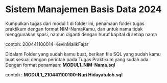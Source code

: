 # Sistem Manajemen Basis Data 2024
Kumpulkan tugas dari modul 1 di folder ini, penamaan folder tugas praktikum dengan format NIM-NamaKamu, dan untuk nama tidak menggunakan spasi, namun diganti dengan huruf kapital di setiap nama

contoh: 200441100014-KevinMalikFajar

Didalam Folder yang sudah kamu buat, berikan file SQL yang sudah kamu buat sesuai dengan perintah pada Tugas Praktikum yang sudah ada. Dengan format penamaan: **MODUL1_NIM-Nama.sql**

contoh : **MODUL1_210441100100-Nuri Hidayatuloh.sql**